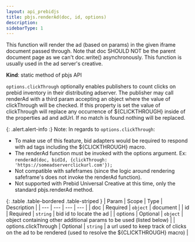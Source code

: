 ```yaml
---
layout: api_prebidjs
title: pbjs.renderAd(doc, id, options)
description:
sidebarType: 1
---
```



This function will render the ad (based on params) in the given iframe document passed through. Note that doc SHOULD NOT be the parent document page as we can't doc.write() asynchronously. This function is usually used in the ad server's creative.

**Kind**: static method of pbjs API

`options.clickThrough` optionally enables publishers to count clicks on prebid inventory in their distributing adserver.
The publisher may call renderAd with a third param accepting an object where the value of clickThrough will be checked.
If this property is set the value of clickThrough will replace any occurrence of ${CLICKTHROUGH} inside of the properties ad and adUrl. If no match is found nothing will be replaced.

{: .alert.alert-info :}
Note: In regards to `options.clickThrough`:
- To make use of this feature, bid adapters would be required to respond with ad tags including the ${CLICKTHROUGH} macro.
- The renderAd function must be invoked with the options argument. Ex: `renderAd(doc, bidId, {clickThrough: 'https://someadserverclickurl.com'});`
- Not compatible with safeframes (since the logic around rendering safeframe's does not invoke the renderAd function).
- Not supported with Prebid Universal Creative at this time, only the standard pbjs.renderAd method.


{: .table .table-bordered .table-striped }
| Param | Scope | Type | Description |
| --- | --- | --- | --- |
| doc | Required | `object` | document |
| id | Required | `string` | bid id to locate the ad |
| options | Optional | `object` | object containing other additional params to be used (listed below) |
| options.clickThrough | Optional | `string` | a url used to keep track of clicks on the ad to be rendered (used to resolve the ${CLICKTHROUGH} macro) |
